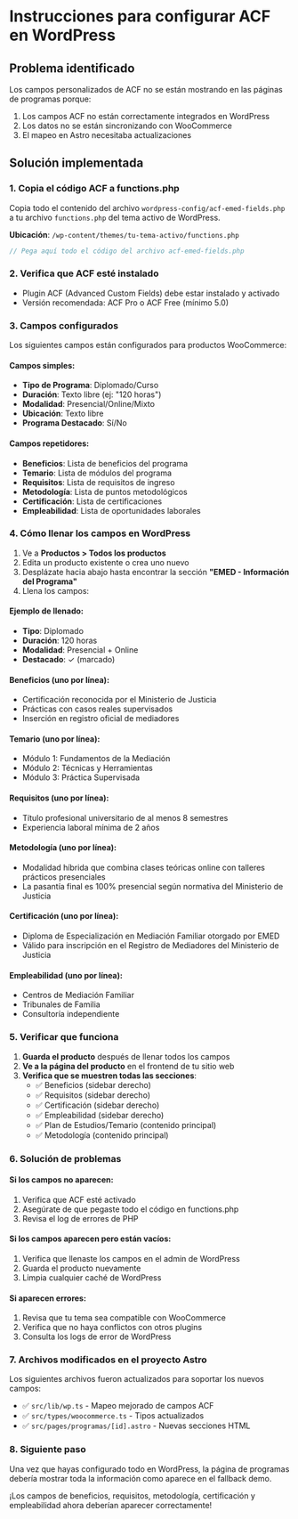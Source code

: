 # Instrucciones para configurar ACF en WordPress

## Problema identificado
Los campos personalizados de ACF no se están mostrando en las páginas de programas porque:
1. Los campos ACF no están correctamente integrados en WordPress
2. Los datos no se están sincronizando con WooCommerce
3. El mapeo en Astro necesitaba actualizaciones

## Solución implementada

### 1. Copia el código ACF a functions.php
Copia todo el contenido del archivo `wordpress-config/acf-emed-fields.php` a tu archivo `functions.php` del tema activo de WordPress.

**Ubicación**: `/wp-content/themes/tu-tema-activo/functions.php`

```php
// Pega aquí todo el código del archivo acf-emed-fields.php
```

### 2. Verifica que ACF esté instalado
- Plugin ACF (Advanced Custom Fields) debe estar instalado y activado
- Versión recomendada: ACF Pro o ACF Free (mínimo 5.0)

### 3. Campos configurados
Los siguientes campos están configurados para productos WooCommerce:

#### Campos simples:
- **Tipo de Programa**: Diplomado/Curso
- **Duración**: Texto libre (ej: "120 horas")
- **Modalidad**: Presencial/Online/Mixto
- **Ubicación**: Texto libre
- **Programa Destacado**: Sí/No

#### Campos repetidores:
- **Beneficios**: Lista de beneficios del programa
- **Temario**: Lista de módulos del programa
- **Requisitos**: Lista de requisitos de ingreso
- **Metodología**: Lista de puntos metodológicos
- **Certificación**: Lista de certificaciones
- **Empleabilidad**: Lista de oportunidades laborales

### 4. Cómo llenar los campos en WordPress

1. Ve a **Productos > Todos los productos**
2. Edita un producto existente o crea uno nuevo
3. Desplázate hacia abajo hasta encontrar la sección **"EMED - Información del Programa"**
4. Llena los campos:

#### Ejemplo de llenado:
- **Tipo**: Diplomado
- **Duración**: 120 horas
- **Modalidad**: Presencial + Online
- **Destacado**: ✓ (marcado)

#### Beneficios (uno por línea):
- Certificación reconocida por el Ministerio de Justicia
- Prácticas con casos reales supervisados
- Inserción en registro oficial de mediadores

#### Temario (uno por línea):
- Módulo 1: Fundamentos de la Mediación
- Módulo 2: Técnicas y Herramientas
- Módulo 3: Práctica Supervisada

#### Requisitos (uno por línea):
- Título profesional universitario de al menos 8 semestres
- Experiencia laboral mínima de 2 años

#### Metodología (uno por línea):
- Modalidad híbrida que combina clases teóricas online con talleres prácticos presenciales
- La pasantía final es 100% presencial según normativa del Ministerio de Justicia

#### Certificación (uno por línea):
- Diploma de Especialización en Mediación Familiar otorgado por EMED
- Válido para inscripción en el Registro de Mediadores del Ministerio de Justicia

#### Empleabilidad (uno por línea):
- Centros de Mediación Familiar
- Tribunales de Familia
- Consultoría independiente

### 5. Verificar que funciona

1. **Guarda el producto** después de llenar todos los campos
2. **Ve a la página del producto** en el frontend de tu sitio web
3. **Verifica que se muestren todas las secciones**:
   - ✅ Beneficios (sidebar derecho)
   - ✅ Requisitos (sidebar derecho)
   - ✅ Certificación (sidebar derecho)  
   - ✅ Empleabilidad (sidebar derecho)
   - ✅ Plan de Estudios/Temario (contenido principal)
   - ✅ Metodología (contenido principal)

### 6. Solución de problemas

#### Si los campos no aparecen:
1. Verifica que ACF esté activado
2. Asegúrate de que pegaste todo el código en functions.php
3. Revisa el log de errores de PHP

#### Si los campos aparecen pero están vacíos:
1. Verifica que llenaste los campos en el admin de WordPress
2. Guarda el producto nuevamente
3. Limpia cualquier caché de WordPress

#### Si aparecen errores:
1. Revisa que tu tema sea compatible con WooCommerce
2. Verifica que no haya conflictos con otros plugins
3. Consulta los logs de error de WordPress

### 7. Archivos modificados en el proyecto Astro

Los siguientes archivos fueron actualizados para soportar los nuevos campos:

- ✅ `src/lib/wp.ts` - Mapeo mejorado de campos ACF
- ✅ `src/types/woocommerce.ts` - Tipos actualizados
- ✅ `src/pages/programas/[id].astro` - Nuevas secciones HTML

### 8. Siguiente paso

Una vez que hayas configurado todo en WordPress, la página de programas debería mostrar toda la información como aparece en el fallback demo.

¡Los campos de beneficios, requisitos, metodología, certificación y empleabilidad ahora deberían aparecer correctamente!